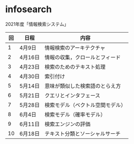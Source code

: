 # infosearch

2021年度「情報検索システム」


|回  |日程    |内容                            |
|----|--------|--------------------------------|
| 1  | 4月9日 |情報検索のアーキテクチャ        |
| 2  | 4月16日|情報の収集，クロールとフィード  |
| 3  | 4月23日|検索のためのテキスト処理        |
| 4  | 4月30日|索引付け                        |
| 5  | 5月14日|意味が類似した検索語のとらえ方  |
| 6  | 5月21日|クエリとインタフェース          |
| 7  | 5月28日|検索モデル（ベクトル空間モデル）|
| 8  | 6月4日 |検索モデル（確率モデル）        |
| 9  | 6月11日|検索エンジンの評価              |
| 10 | 6月18日|テキスト分類とソーシャルサーチ  |
